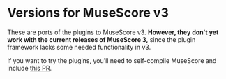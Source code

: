 Versions for MuseScore v3
=========================

These are ports of the plugins to MuseScore v3.
**However, they don't yet work with the current releases of MuseScore 3,**
since the plugin framework lacks some needed functionality in v3.

If you want to try the plugins, you'll need to self-compile MuseScore and include [this PR](https://github.com/musescore/MuseScore/pull/4631).

